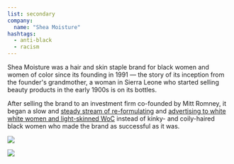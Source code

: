```yaml
---
list: secondary
company:
  name: "Shea Moisture"
hashtags:
  - anti-black
  - racism
---
```


Shea Moisture was a hair and skin staple brand for black women and women of color since its founding in 1991 — the story of its inception from the founder's grandmother, a woman in Sierra Leone who started selling beauty products in the early 1900s is on its bottles.

After selling the brand to an investment firm co-founded by Mitt Romney, it began a slow and [steady stream of re-formulating](http://www.curlynikki.com/2015/11/did-sheamoisture-change-their-formula.html) and [advertising to white white women and light-skinned WoC](https://www.teenvogue.com/story/what-shea-moisture-commercial-forgot-about-women-of-color) instead of kinky- and coily-haired black women who made the brand as successful as it was.

![](/sheamoisture.png)

![](/sheamoisture-more.png)
